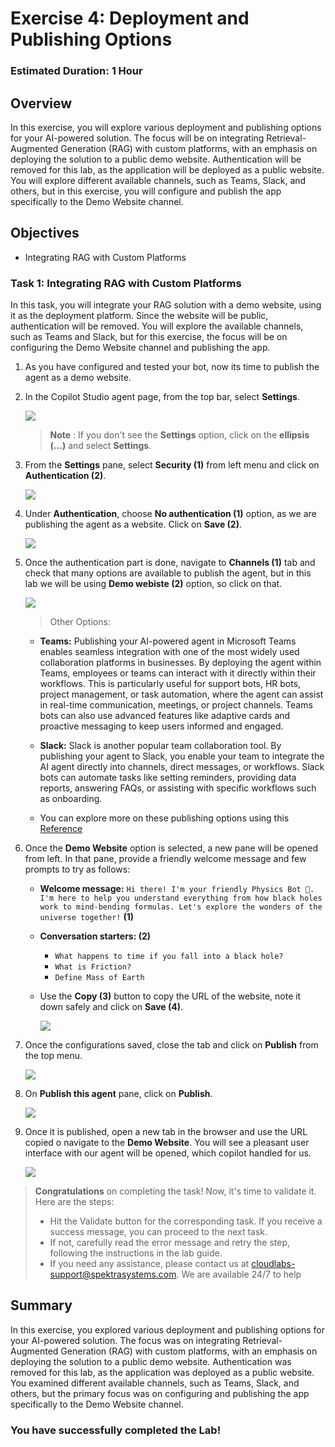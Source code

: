 # Exercise 4: Deployment and Publishing Options 

### Estimated Duration: 1 Hour

## Overview

In this exercise, you will explore various deployment and publishing options for your AI-powered solution. The focus will be on integrating Retrieval-Augmented Generation (RAG) with custom platforms, with an emphasis on deploying the solution to a public demo website. Authentication will be removed for this lab, as the application will be deployed as a public website. You will explore different available channels, such as Teams, Slack, and others, but in this exercise, you will configure and publish the app specifically to the Demo Website channel.

## Objectives

- Integrating RAG with Custom Platforms

### Task 1: Integrating RAG with Custom Platforms

In this task, you will integrate your RAG solution with a demo website, using it as the deployment platform. Since the website will be public, authentication will be removed. You will explore the available channels, such as Teams and Slack, but for this exercise, the focus will be on configuring the Demo Website channel and publishing the app.

1. As you have configured and tested your bot, now its time to publish the agent as a demo website.

1. In the Copilot Studio agent page, from the top bar, select **Settings**. 

   ![](../media/ex4img1.png)

   >**Note** : If you don't see the **Settings** option, click on the **ellipsis (...)** and select **Settings**.

1. From the **Settings** pane, select **Security (1)** from left menu and click on **Authentication (2)**.

   ![](../media/ex4img2.png)

1. Under **Authentication**, choose **No authentication (1)** option, as we are publishing the agent as a website. Click on **Save (2)**.

   ![](../media/ex4img3.png)

1. Once the authentication part is done, navigate to **Channels (1)** tab and check that many options are available to publish the agent, but in this lab we will be using **Demo webiste (2)** option, so click on that.

   ![](../media/ex4img4.png)

   >Other Options:

    - **Teams:** Publishing your AI-powered agent in Microsoft Teams enables seamless integration with one of the most widely used collaboration platforms in businesses. By deploying the agent within Teams, employees or teams can interact with it directly within their workflows. This is particularly useful for support bots, HR bots, project management, or task automation, where the agent can assist in real-time communication, meetings, or project channels. Teams bots can also use advanced features like adaptive cards and proactive messaging to keep users informed and engaged.

    - **Slack:** Slack is another popular team collaboration tool. By publishing your agent to Slack, you enable your team to integrate the AI agent directly into channels, direct messages, or workflows. Slack bots can automate tasks like setting reminders, providing data reports, answering FAQs, or assisting with specific workflows such as onboarding.

    - You can explore more on these publishing options using this [Reference](https://learn.microsoft.com/en-us/microsoft-copilot-studio/publication-fundamentals-publish-channels?tabs=web)

1. Once the **Demo Website** option is selected, a new pane will be opened from left. In that pane, provide a friendly welcome message and few prompts to try as follows:

   - **Welcome message:** `Hi there! I'm your friendly Physics Bot 🤖. I'm here to help you understand everything from how black holes work to mind-bending formulas. Let's explore the wonders of the universe together!` **(1)** 

   - **Conversation starters: (2)** 
      - `What happens to time if you fall into a black hole?`
      - `What is Friction?`
      - `Define Mass of Earth`

   -  Use the **Copy (3)** button to copy the URL of the website, note it down safely and click on **Save (4)**.

      ![](../media/ex4img11.png)

1. Once the configurations saved, close the tab and click on **Publish** from the top menu.

   ![](../media/ex4img12.png)

1. On **Publish this agent** pane, click on **Publish**.

   ![](../media/ex4img13.png)

1. Once it is published, open a new tab in the browser and use the URL copied o navigate to the **Demo Website**. You will see a pleasant user interface with our agent will be opened, which copilot handled for us.

   ![](../media/ex4img14.png)

<validation step="64e70b89-f882-4aa0-a5c4-056506a10a70" />

> **Congratulations** on completing the task! Now, it's time to validate it. Here are the steps:
> - Hit the Validate button for the corresponding task. If you receive a success message, you can proceed to the next task. 
> - If not, carefully read the error message and retry the step, following the instructions in the lab guide.
> - If you need any assistance, please contact us at cloudlabs-support@spektrasystems.com. We are available 24/7 to help

## Summary

In this exercise, you explored various deployment and publishing options for your AI-powered solution. The focus was on integrating Retrieval-Augmented Generation (RAG) with custom platforms, with an emphasis on deploying the solution to a public demo website. Authentication was removed for this lab, as the application was deployed as a public website. You examined different available channels, such as Teams, Slack, and others, but the primary focus was on configuring and publishing the app specifically to the Demo Website channel.

### You have successfully completed the Lab!